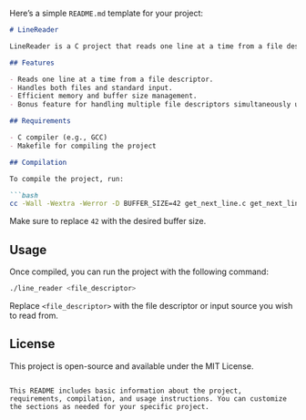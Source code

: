 Here’s a simple `README.md` template for your project:

```markdown
# LineReader

LineReader is a C project that reads one line at a time from a file descriptor. It efficiently manages memory and buffer sizes, handling both files and standard input. The project includes a bonus feature that allows handling multiple file descriptors simultaneously using a single static variable.

## Features

- Reads one line at a time from a file descriptor.
- Handles both files and standard input.
- Efficient memory and buffer size management.
- Bonus feature for handling multiple file descriptors simultaneously using a static variable.

## Requirements

- C compiler (e.g., GCC)
- Makefile for compiling the project

## Compilation

To compile the project, run:

```bash
cc -Wall -Wextra -Werror -D BUFFER_SIZE=42 get_next_line.c get_next_line_utils.c -o line_reader
```

Make sure to replace `42` with the desired buffer size.

## Usage

Once compiled, you can run the project with the following command:

```bash
./line_reader <file_descriptor>
```

Replace `<file_descriptor>` with the file descriptor or input source you wish to read from.

## License

This project is open-source and available under the MIT License.
```

This README includes basic information about the project, requirements, compilation, and usage instructions. You can customize the sections as needed for your specific project.
